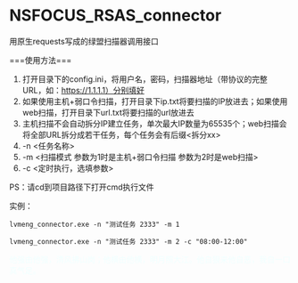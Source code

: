 # NSFOCUS_RSAS_connector
用原生requests写成的绿盟扫描器调用接口

===使用方法===
1. 打开目录下的config.ini，将用户名，密码，扫描器地址（带协议的完整URL，如：https://1.1.1.1）分别填好
2. 如果使用主机+弱口令扫描，打开目录下ip.txt将要扫描的IP放进去；如果使用web扫描，打开目录下url.txt将要扫描的url放进去
3. 主机扫描不会自动拆分IP建立任务，单次最大IP数量为65535个；web扫描会将全部URL拆分成若干任务，每个任务会有后缀<拆分xx>
4. -n <任务名称>
5. -m <扫描模式 参数为1时是主机+弱口令扫描 参数为2时是web扫描>
6. -c <定时执行，选填参数>

PS：请cd到项目路径下打开cmd执行文件

实例：

`lvmeng_connector.exe -n "测试任务 2333" -m 1`
     
`lvmeng_connector.exe -n "测试任务 2333" -m 2 -c "08:00-12:00"`


<font color=#F0FFFF>他强由他强，清风拂山岗；他横由他横，明月照大江。他自狠来他自恶，我自一口真气足。</font>
